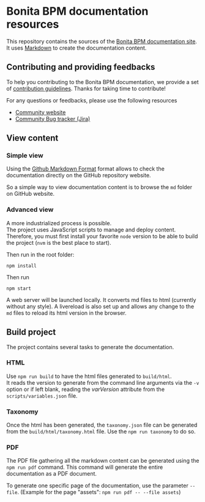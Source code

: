 # Bonita BPM documentation resources

This repository contains the sources of the [Bonita BPM documentation site](https://documentation.bonitasoft.com). It uses [Markdown](https://help.github.com/categories/writing-on-github/) to create
the documentation content.


## Contributing and providing feedbacks

To help you contributing to the Bonita BPM documentation, we provide a set of [contribution guidelines](CONTRIBUTING.md).
Thanks for taking time to contribute!

For any questions or feedbacks, please use the following resources
* [Community website](http://community.bonitasoft.com/)
* [Community Bug tracker (Jira)](https://bonita.atlassian.net/projects/BBPMC/)


## View content

### Simple view

Using the [Github Markdown Format](https://help.github.com/categories/writing-on-github/) format allows to check the documentation directly on the GitHub repository website.

So a simple way to view documentation content is to browse the `md` folder on GitHub website.

### Advanced view

A more industrialized process is possible.  
The project uses JavaScript scripts to manage and deploy content.
Therefore, you must first install your favorite `node` version to be able to build the project (`nvm` is the best place to start).

Then run in the root folder:

    npm install

Then run

    npm start

A web server will be launched locally. It converts md files to html (currently without any style).
A livereload is also set up and allows any change to the `md` files to reload its html version in the browser.


## Build project

The project contains several tasks to generate the documentation.

### HTML

Use `npm run build` to have the html files generated to `build/html`.  
It reads the version to generate from the command line arguments via the `-v` option or if left blank, reading the _varVersion_ attribute from the `scripts/variables.json` file.

### Taxonomy

Once the html has been generated, the `taxonomy.json` file can be generated from the `build/html/taxonomy.html` file.
Use the `npm run taxonomy` to do so.

### PDF

The PDF file gathering all the markdown content can be generated using the `npm run pdf` command. This command will generate the entire documentation as a PDF document. 

To generate one specific page of the documentation, use the parameter `--file`. (Example for the page "assets": `npm run pdf -- --file assets`)

